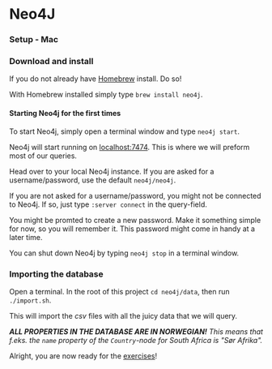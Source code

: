 # Neo4J

### Setup - Mac

### Download and install

If you do not already have [Homebrew](http://http://brew.sh/) install. Do so!

With Homebrew installed simply type `brew install neo4j`.

#### Starting Neo4j for the first times

To start Neo4j, simply open a terminal window and type `neo4j start`.

Neo4j will start running on [localhost:7474](http://localhost:7474). This is where we will preform most of our queries.

Head over to your local Neo4j instance. If you are asked for a username/password, use the default `neo4j/neo4j`.

If you are not asked for a username/password, you might not be connected to Neo4j. If so, just type `:server connect` in the query-field.

You might be promted to create a new password. Make it something simple for now, so you will remember it. This password might come in handy at a later time.

You can shut down Neo4j by typing `neo4j stop` in a terminal window.

### Importing the database

Open a terminal. In the root of this project `cd neo4j/data`, then run `./import.sh`.

This will import the *csv* files with all the juicy data that we will query.

*__ALL PROPERTIES IN THE DATABASE ARE IN NORWEGIAN!__*
*This means that f.eks. the `name` property of the `Country`-node for South Africa is "Sør Afrika".*

Alright, you are now ready for the [exercises](../../)!
